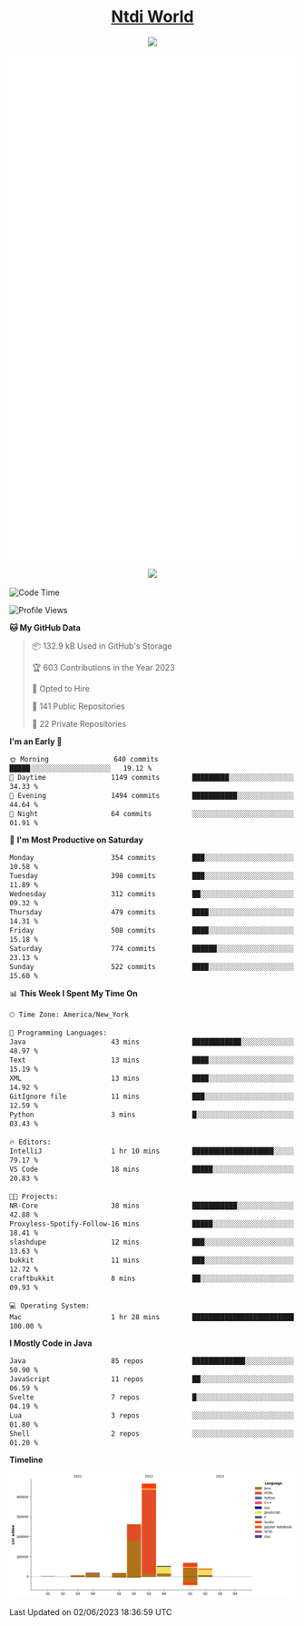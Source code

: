 <h1 align="center"><a href="https://www.ntdi.world">Ntdi World</a></h1>
<p align="center">
  <a href="https://github.com/n-tdi"><img src="https://readme-typing-svg.herokuapp.com?lines=FullStack+Developer;Web+Developer;Open-Source+Enthusiast;Java+Developer;Spigot-API%20Developer;&center=true&width=500&height=50"></a>
</p>

<div align="center">
  <img src="/github-metrics.svg"></img>
  
  <img src="https://komarev.com/ghpvc/?username=n-tdi&color=green"></img>
</div>

<!-- May use later.. idk -->
<!-- <a href="http://www.github.com/n-tdi"><img src="https://github-readme-stats.vercel.app/api?username=n-tdi&show_icons=true&hide=&count_private=true&title_color=0891b2&text_color=ffffff&icon_color=0891b2&bg_color=1c1917&hide_border=true&show_icons=true" alt="n-tdi's GitHub stats" /></a> -->

<!--START_SECTION:waka-->
![Code Time](http://img.shields.io/badge/Code%20Time-248%20hrs%2045%20mins-blue)

![Profile Views](http://img.shields.io/badge/Profile%20Views-4-blue)

**🐱 My GitHub Data** 

> 📦 132.9 kB Used in GitHub's Storage 
 > 
> 🏆 603 Contributions in the Year 2023
 > 
> 💼 Opted to Hire
 > 
> 📜 141 Public Repositories 
 > 
> 🔑 22 Private Repositories 
 > 
**I'm an Early 🐤** 

```text
🌞 Morning                640 commits         █████░░░░░░░░░░░░░░░░░░░░   19.12 % 
🌆 Daytime                1149 commits        █████████░░░░░░░░░░░░░░░░   34.33 % 
🌃 Evening                1494 commits        ███████████░░░░░░░░░░░░░░   44.64 % 
🌙 Night                  64 commits          ░░░░░░░░░░░░░░░░░░░░░░░░░   01.91 % 
```
📅 **I'm Most Productive on Saturday** 

```text
Monday                   354 commits         ███░░░░░░░░░░░░░░░░░░░░░░   10.58 % 
Tuesday                  398 commits         ███░░░░░░░░░░░░░░░░░░░░░░   11.89 % 
Wednesday                312 commits         ██░░░░░░░░░░░░░░░░░░░░░░░   09.32 % 
Thursday                 479 commits         ████░░░░░░░░░░░░░░░░░░░░░   14.31 % 
Friday                   508 commits         ████░░░░░░░░░░░░░░░░░░░░░   15.18 % 
Saturday                 774 commits         ██████░░░░░░░░░░░░░░░░░░░   23.13 % 
Sunday                   522 commits         ████░░░░░░░░░░░░░░░░░░░░░   15.60 % 
```


📊 **This Week I Spent My Time On** 

```text
🕑︎ Time Zone: America/New_York

💬 Programming Languages: 
Java                     43 mins             ████████████░░░░░░░░░░░░░   48.97 % 
Text                     13 mins             ████░░░░░░░░░░░░░░░░░░░░░   15.19 % 
XML                      13 mins             ████░░░░░░░░░░░░░░░░░░░░░   14.92 % 
GitIgnore file           11 mins             ███░░░░░░░░░░░░░░░░░░░░░░   12.59 % 
Python                   3 mins              █░░░░░░░░░░░░░░░░░░░░░░░░   03.43 % 

🔥 Editors: 
IntelliJ                 1 hr 10 mins        ████████████████████░░░░░   79.17 % 
VS Code                  18 mins             █████░░░░░░░░░░░░░░░░░░░░   20.83 % 

🐱‍💻 Projects: 
NR-Core                  38 mins             ███████████░░░░░░░░░░░░░░   42.88 % 
Proxyless-Spotify-Follow-16 mins             █████░░░░░░░░░░░░░░░░░░░░   18.41 % 
slashdupe                12 mins             ███░░░░░░░░░░░░░░░░░░░░░░   13.63 % 
bukkit                   11 mins             ███░░░░░░░░░░░░░░░░░░░░░░   12.72 % 
craftbukkit              8 mins              ██░░░░░░░░░░░░░░░░░░░░░░░   09.93 % 

💻 Operating System: 
Mac                      1 hr 28 mins        █████████████████████████   100.00 % 
```

**I Mostly Code in Java** 

```text
Java                     85 repos            █████████████░░░░░░░░░░░░   50.90 % 
JavaScript               11 repos            ██░░░░░░░░░░░░░░░░░░░░░░░   06.59 % 
Svelte                   7 repos             █░░░░░░░░░░░░░░░░░░░░░░░░   04.19 % 
Lua                      3 repos             ░░░░░░░░░░░░░░░░░░░░░░░░░   01.80 % 
Shell                    2 repos             ░░░░░░░░░░░░░░░░░░░░░░░░░   01.20 % 
```



**Timeline**

![Lines of Code chart](https://raw.githubusercontent.com/n-tdi/n-tdi/main/assets/bar_graph.png)


 Last Updated on 02/06/2023 18:36:59 UTC
<!--END_SECTION:waka-->
